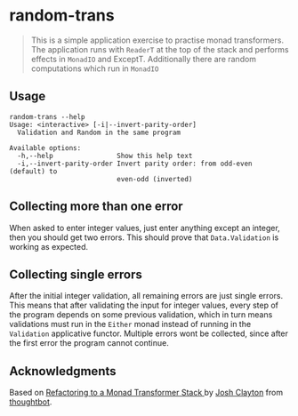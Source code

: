 # random-trans

> This is a simple application exercise to practise monad transformers. The application
> runs with `ReaderT` at the top of the stack and performs effects in `MonadIO` and ExceptT.
> Additionally there are random computations which run in `MonadIO`

## Usage

```
random-trans --help
Usage: <interactive> [-i|--invert-parity-order]
  Validation and Random in the same program

Available options:
  -h,--help                Show this help text
  -i,--invert-parity-order Invert parity order: from odd-even (default) to
                           even-odd (inverted)
```

## Collecting more than one error

When asked to enter integer values, just enter anything except an integer, then you should
get two errors. This should prove that `Data.Validation` is working as expected.

## Collecting single errors

After the initial integer validation, all remaining errors are just single errors. This means
that after validating the input for integer values, every step of the program depends on some
previous validation, which in turn means validations must run in the `Either` monad instead of
running in the `Validation` applicative functor. Multiple errors wont be collected, since after
the first error the program cannot continue.


## Acknowledgments

Based on [Refactoring to a Monad Transformer Stack ](https://thoughtbot.com/blog/refactoring-to-a-monad-transformer-stack) by [Josh Clayton](https://thoughtbot.com/blog/authors/josh-clayton) from [thoughtbot](https://thoughtbot.com/).
